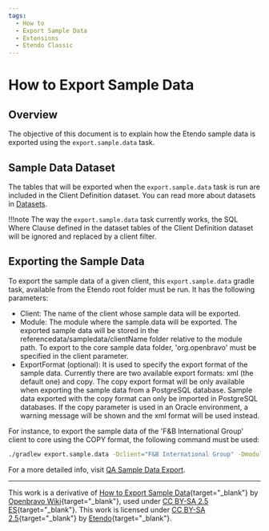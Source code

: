 ```yaml
---
tags:
  - How to
  - Export Sample Data
  - Extensions
  - Etendo Classic
---
```


# How to Export Sample Data

## Overview

The objective of this document is to explain how the Etendo sample data is exported using the `export.sample.data` task.

## Sample Data Dataset

The tables that will be exported when the `export.sample.data` task is run are included in the Client Definition dataset. You can read more about datasets in [Datasets](../concepts/Datasets.md).

!!!note 
    The way the `export.sample.data` task currently works, the SQL Where Clause defined in the dataset tables of the Client Definition dataset will be ignored and replaced by a client filter.

## Exporting the Sample Data

To export the sample data of a given client, this `export.sample.data` gradle task, available from the Etendo root folder must be run. It has the following parameters:

  * Client: The name of the client whose sample data will be exported.
  * Module: The module where the sample.data will be exported. The exported sample data will be stored in the referencedata/sampledata/clientName folder relative to the module path. To export to the core sample data folder, 'org.openbravo' must be specified in the client parameter.
  * ExportFormat (optional): It is used to specify the export format of the sample data. Currently there are two available export formats: xml (the default one) and copy. The copy export format will be only available when exporting the sample data from a PostgreSQL database. Sample data exported with the copy format can only be imported in PostgreSQL databases. If the copy parameter is used in an Oracle environment, a warning message will be shown and the xml format will be used instead.

For instance, to export the sample data of the 'F&B International Group' client to core using the COPY format, the following command must be used:

```bash title="Terminal"
./gradlew export.sample.data -Dclient="F&B International Group" -Dmodule=org.openbravo -DexportFormat=copy
```

For a more detailed info, visit [QA Sample Data Export](../how-to-guides/QA-sampledata-export.md).

---

This work is a derivative of [How to Export Sample Data](http://wiki.openbravo.com/wiki/How_to_export_sample_data){target="\_blank"} by [Openbravo Wiki](http://wiki.openbravo.com/wiki/Welcome_to_Openbravo){target="\_blank"}, used under [CC BY-SA 2.5 ES](https://creativecommons.org/licenses/by-sa/2.5/es/){target="\_blank"}. This work is licensed under [CC BY-SA 2.5](https://creativecommons.org/licenses/by-sa/2.5/){target="\_blank"} by [Etendo](https://etendo.software){target="\_blank"}.